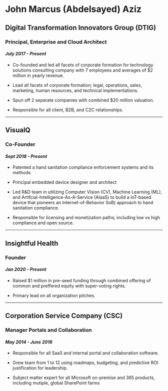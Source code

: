 # John Marcus (Abdelsayed) Aziz

## Digital Transformation Innovators Group (DTIG)

### **Principal, Enterprise and Cloud Architect**

#### *July 2017 - Present*

- Co-founded and led all facets of corporate formation for technology solutions consulting company with 7 employees and averages of $2 million in yearly revenue.

- Lead all facets of corporate formation; legal, operations, sales, marketing, human resources, and technical implementations.

- Spun off 2 separate companies with combined $20 million valuation.

- Responsible for all client, B2B, and C2C relationships.

---

## VisualQ

### **Co-Founder**

#### *Sept 2018 - Present*

- Patented a hand sanitation compliance enforcement systems and its methods

- Principal embedded device designer and architect

- Led R&D team in utilizing Computer Vision (CV), Machine Learning (ML), and Artifcial-Intelligence-As-A-Service (AIaaS) to build a IoT-based device that pioneers an Internet-of-Behavior (IoB) approach to hand sanitation compliance.

- Responsible for licensing and monetization paths; including low vs high compliance and open source.

---

## Insightful Health

### **Founder**

#### *Jan 2020 - Present*

- Raised $1 million in pre-seed funding through combined offering of common and preffered equity with super-voting rights.

- Primary lead on all organization pitches.

---

## Corporation Service Company (CSC)

### **Manager Portals and Collaboration**

#### *May 2014 - June 2016*

- Responsible for all SaaS and internal portal and collaboration software.

- Grew team from 1 to 12 using roadmaps, budgeting, and predictive ROI justification for leadership.

- Subject matter expert for all Microsoft on-premise and 365 products, including mutiple, global SharePoint farms

